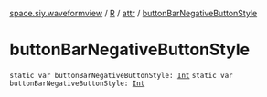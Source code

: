 [space.siy.waveformview](../../index.md) / [R](../index.md) / [attr](index.md) / [buttonBarNegativeButtonStyle](./button-bar-negative-button-style.md)

# buttonBarNegativeButtonStyle

`static var buttonBarNegativeButtonStyle: `[`Int`](https://kotlinlang.org/api/latest/jvm/stdlib/kotlin/-int/index.html)
`static var buttonBarNegativeButtonStyle: `[`Int`](https://kotlinlang.org/api/latest/jvm/stdlib/kotlin/-int/index.html)